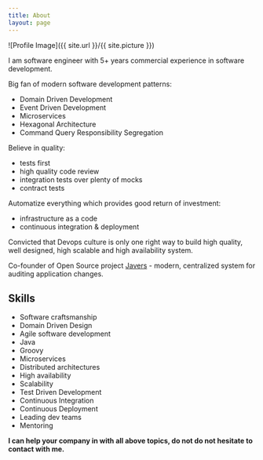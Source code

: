 ```yaml
---
title: About
layout: page
---
```

![Profile Image]({{ site.url }}/{{ site.picture }})

<p>I am software engineer with 5+ years commercial experience in software development.</p>
<p>Big fan of modern software development patterns:
<ul class="skill-list">
	<li>Domain Driven Development</li>
	<li>Event Driven Development</li>
	<li>Microservices</li>
	<li>Hexagonal Architecture</li>
	<li>Command Query Responsibility Segregation</li>
</ul></p>

<p>Believe in quality:
<ul class="skill-list">
	<li>tests first</li>
	<li>high quality code review</li>  
	<li>integration tests over plenty of mocks</li>
	<li>contract tests</li>
</ul></p>

<p>Automatize everything which provides good return of investment:
<ul class="skill-list">
  <li>infrastructure as a code</li>
	<li>continuous integration & deployment</li>
</ul></p>

<p>Convicted that Devops culture is only one right way to build high quality, well designed, high scalable and high
availability system.</p>
<p>Co-founder of Open Source project <a href="https://github.com/javers/javers">Javers</a> - modern,
centralized system for auditing application changes.</p>


<h2>Skills</h2>
<ul class="skill-list">
	<li>Software craftsmanship</li>
	<li>Domain Driven Design</li>
	<li>Agile software development</li>
	<li>Java</li>
	<li>Groovy</li>
	<li>Microservices</li>
	<li>Distributed architectures</li>
	<li>High availability</li>
	<li>Scalability</li>
	<li>Test Driven Development</li>
	<li>Continuous Integration</li>
	<li>Continuous Deployment</li>
	<li>Leading dev teams</li>
	<li>Mentoring</li>
</ul>

<p><b>I can help your company in with all above topics, do not do not hesitate to contact with me.</b></p>
